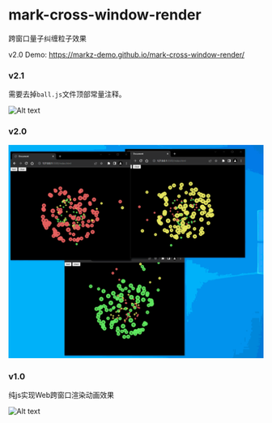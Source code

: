 # mark-cross-window-render

跨窗口量子纠缠粒子效果

v2.0 Demo: https://markz-demo.github.io/mark-cross-window-render/

### v2.1

需要去掉`ball.js`文件顶部常量注释。

![Alt text](v2.1.gif)

### v2.0

![Alt text](v2.gif)

### v1.0

纯js实现Web跨窗口渲染动画效果

![Alt text](v1.gif)